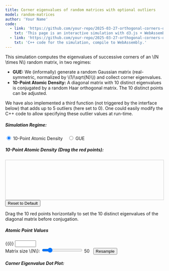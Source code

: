 ```yaml
---
title: Corner eigenvalues of random matrices with optional outliers
model: random-matrices
author: 'Your Name'
code:
  - link: 'https://github.com/your-repo/2025-03-27-orthogonal-corners-outliers.md'
    txt: 'This page is an interactive simulation with d3.js + WebAssembly (Emscripten).'
  - link: 'https://github.com/your-repo/2025-03-27-orthogonal-corners-outliers.cpp'
    txt: 'C++ code for the simulation, compile to WebAssembly.'
---
```


<script src="{{site.url}}/js/d3.v7.min.js"></script>
<script src="{{site.url}}/js/2025-03-27-orthogonal-corners-outliers.js"></script>

<div class="row">
  <div class="col-12 mb-3">
    <p>
      This simulation computes the eigenvalues of successive corners of an \(N \times N\) random matrix, in two regimes:
    </p>
    <ul>
      <li>
        <strong>GUE:</strong> We (informally) generate a random Gaussian matrix (real-symmetric, normalized by \(1/\sqrt{N}\)) and collect corner eigenvalues.
      </li>
      <li>
        <strong>10-Point Atomic Density:</strong> A diagonal matrix with 10 distinct eigenvalues is conjugated by a random Haar orthogonal matrix.
        The 10 distinct points can be adjusted.
      </li>
    </ul>
    <p>
      We have also implemented a third function (not triggered by the interface below) that adds up to 5 outliers (here set to 0).
      One could easily modify the C++ code to allow specifying these outlier values at run-time.
    </p>
  </div>
</div>

<div class="row">
  <div class="col-12">
      <h5>Simulation Regime:</h5>
      <div class="mb-3">
        <label>
          <input type="radio" name="regime" value="atomic" id="regimeAtomic" checked>
          10-Point Atomic Density
        </label>
        &nbsp;&nbsp;
        <label>
          <input type="radio" name="regime" value="gue" id="regimeGUE">
          GUE
        </label>
      </div>
  </div>
</div>

<!-- Discrete density plot container with responsive SVG -->
<div class="row" id="discreteDensityContainer">
  <div class="col-12">
      <h5>10-Point Atomic Density (Drag the red points):</h5>
      <svg id="discreteDensitySVG" viewBox="0 0 600 150" style="border:1px solid #ccc; width: 100%; height: auto;"></svg>
      <button id="clearDensityBtn" class="btn btn-secondary mt-2">Reset to Default</button>
      <p class="mt-2">
        Drag the 10 red points horizontally to set the 10 distinct eigenvalues of the diagonal matrix before conjugation.
      </p>
  </div>
</div>

<!-- Numeric input fields for the discrete (atomic) profile -->
<div class="row" id="discreteFieldsContainer">
  <div class="col-12">
    <h5>Atomic Point Values</h5>
    <div class="row">
      <!-- Here we create 10 numeric fields side-by-side -->
      <div class="col-6 col-md-1 mb-2 text-center" v-for="i in 10" :key="i">
        <label :for="'discreteField' + i" class="form-label">{{i}}</label>
        <input type="number" :id="'discreteField' + i" class="form-control" step="10" style="width: 5em">
      </div>
    </div>
  </div>
</div>

<!-- Resample controls -->
<div class="row">
  <div class="col-12 col-lg-8">
    <div class="controls mb-3">
      <label for="nInput">Matrix size \(N\):</label>
      <input id="nInput" type="range" min="2" max="300" step="1" value="50" />
      <span id="nValue">50</span>&nbsp;&nbsp;
      <button id="resampleBtn" class="btn btn-primary">Resample</button>
    </div>
  </div>
</div>

<!-- Corner eigenvalue scatter plot -->
<div class="row">
  <div class="col-12">
      <h5>Corner Eigenvalue Dot Plot:</h5>
      <svg id="cornerEigenvalsPlot" width="100%" style="min-height: 500px;"></svg>
  </div>
</div>

<script>
// We rely on the Emscripten-produced module "Module" being included via the JS file.

let computedData = [];
let currentN = 50;

// We store exactly 10 points for the “atomic” distribution.
const numDiscretePoints = 10;
let discretePoints = d3.range(numDiscretePoints).map(i => ({ x: 100 + i * 40, y: 75 }));

// We'll allocate a buffer for these 10 double-precision values once (persistent).
let discreteBufferPtr = null;

// UI setup
const discreteSVG = d3.select("#discreteDensitySVG");

// Initialize and bind the discrete points
function initDiscreteDrawing() {
    // If no existing circles, create them. If they exist, update them.
    const circles = discreteSVG.selectAll("circle").data(discretePoints);
    circles.enter().append("circle")
        .attr("r", 5)
        .attr("fill", "red")
        .call(d3.drag()
            .on("drag", function(event, d) {
                // clamp x to [0,600]
                d.x = Math.max(0, Math.min(600, event.x));
                d3.select(this).attr("cx", d.x);
                updateDiscreteFieldsFromPoints();
            })
        )
        .merge(circles)
        .attr("cx", d => d.x)
        .attr("cy", d => d.y);

    circles.exit().remove();

    // Initialize the numeric fields to match the initial discretePoints
    updateDiscreteFieldsFromPoints();
}

// Reflect the circle positions into the numeric input fields
function updateDiscreteFieldsFromPoints() {
    discretePoints.forEach((pt, i) => {
        const field = document.getElementById("discreteField" + i);
        if (field) {
            field.value = pt.x.toFixed(1);
        }
    });
}

// Reflect numeric fields changes back into the circle positions
function updateDiscretePointsFromFields() {
    discretePoints.forEach((pt, i) => {
        const field = document.getElementById("discreteField" + i);
        if (field) {
            pt.x = parseFloat(field.value);
        }
    });
    // redraw circles
    discreteSVG.selectAll("circle").data(discretePoints)
        .attr("cx", d => d.x)
        .attr("cy", d => d.y);
}

// Reset the discrete points to a default pattern
function resetDiscretePoints() {
    discretePoints = d3.range(numDiscretePoints).map(i => ({ x: 100 + i * 40, y: 75 }));
    initDiscreteDrawing();
}

// Show/hide the discrete section based on regime
function updateRegimeDisplay() {
    if (document.getElementById("regimeGUE").checked) {
        d3.select("#discreteDensityContainer").style("display", "none");
        d3.select("#discreteFieldsContainer").style("display", "none");
    } else {
        d3.select("#discreteDensityContainer").style("display", "block");
        d3.select("#discreteFieldsContainer").style("display", "block");
        // Ensure everything is drawn
        initDiscreteDrawing();
    }
}

document.getElementById("regimeAtomic").addEventListener("change", updateRegimeDisplay);
document.getElementById("regimeGUE").addEventListener("change", updateRegimeDisplay);

document.getElementById("clearDensityBtn").addEventListener("click", resetDiscretePoints);

// Also attach listeners to each numeric field to update the circle positions
for (let i = 0; i < numDiscretePoints; i++) {
    const fld = document.getElementById("discreteField" + i);
    if (fld) {
        fld.addEventListener("change", updateDiscretePointsFromFields);
    }
}

// We'll load the WASM module and then set up the simulation
async function initWasm() {
    try {
        // Wait until the module is ready
        await new Promise(resolve => {
            if (Module.ready) resolve();
            else Module.onRuntimeInitialized = resolve;
        });
        // Prepare discrete drawing
        resetDiscretePoints();
        // Allocate a persistent buffer for 10 double-precision values
        discreteBufferPtr = Module._malloc(numDiscretePoints * 8);

        // Connect events
        document.getElementById("nInput").addEventListener("input", e => {
            document.getElementById("nValue").textContent = e.target.value;
        });
        document.getElementById("resampleBtn").addEventListener("click", updateSimulation);

        // Initially set N=50 in the UI label
        document.getElementById("nValue").textContent = 50;

        // Show the discrete section, by default
        updateRegimeDisplay();
        // First run
        updateSimulation();
    } catch (err) {
        console.error("Error initializing WebAssembly:", err);
    }
}

function updateSimulation() {
    const N = parseInt(document.getElementById("nInput").value, 10);
    currentN = N;
    const totalPoints = N * (N + 1) / 2;

    let ptr;
    if (document.getElementById("regimeGUE").checked) {
        // GUE-like (real-symmetric) regime
        ptr = Module._computeCornerEigenvalues(N);
    } else {
        // 10-point atomic regime
        // Grab the sorted x-positions from discretePoints
        let sorted = discretePoints.map(d => d.x).sort((a, b) => a - b);
        const arr = new Float64Array(sorted);
        Module.HEAPF64.set(arr, discreteBufferPtr / 8);
        ptr = Module._computeCornerEigenvaluesDiscrete(N, discreteBufferPtr);
    }

    // Convert memory block into JS array: 2*(N*(N+1)/2) doubles
    const expectedLen = 2 * totalPoints;
    const rawData = new Float64Array(Module.HEAPF64.buffer, ptr, expectedLen);
    computedData = Array.from(rawData);
    drawCornerEigenvaluePlot(computedData, N);
}

function drawCornerEigenvaluePlot(points, N) {
    const svg = d3.select("#cornerEigenvalsPlot");
    svg.selectAll("*").remove();

    const data = [];
    for (let i = 0; i < points.length; i += 2) {
        data.push({ corner: points[i], eigen: points[i + 1] });
    }

    const margin = { top: 20, right: 30, bottom: 40, left: 50 };
    const width = svg.node().getBoundingClientRect().width;
    const height = svg.node().getBoundingClientRect().height;
    const xExtent = d3.extent(data, d => d.eigen);
    // Protect against degenerate extent
    if (xExtent[0] === xExtent[1]) {
        xExtent[0] -= 1;
        xExtent[1] += 1;
    }
    const xScale = d3.scaleLinear()
        .domain(xExtent)
        .nice()
        .range([margin.left, width - margin.right]);
    const yScale = d3.scaleLinear()
        .domain([0, N])
        .nice()
        .range([height - margin.bottom, margin.top]);

    const xAxis = d3.axisBottom(xScale);
    const yAxis = d3.axisLeft(yScale);

    svg.append("g")
        .attr("transform", `translate(0,${height - margin.bottom})`)
        .call(xAxis);
    svg.append("g")
        .attr("transform", `translate(${margin.left},0)`)
        .call(yAxis);

    svg.selectAll("circle")
        .data(data)
        .join("circle")
        .attr("cx", d => xScale(d.eigen))
        .attr("cy", d => yScale(d.corner))
        .attr("r", 1.5)
        .attr("fill", "#00204E");
}

// Kick off:
initWasm();
</script>
